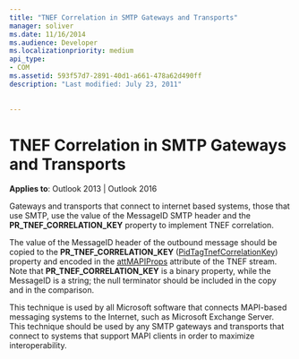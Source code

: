 ```yaml
---
title: "TNEF Correlation in SMTP Gateways and Transports"
manager: soliver
ms.date: 11/16/2014
ms.audience: Developer
ms.localizationpriority: medium
api_type:
- COM
ms.assetid: 593f57d7-2891-40d1-a661-478a62d490ff
description: "Last modified: July 23, 2011"
 
 
---
```


# TNEF Correlation in SMTP Gateways and Transports

  
  
**Applies to**: Outlook 2013 | Outlook 2016 
  
Gateways and transports that connect to internet based systems, those that use SMTP, use the value of the MessageID SMTP header and the **PR_TNEF_CORRELATION_KEY** property to implement TNEF correlation. 
  
The value of the MessageID header of the outbound message should be copied to the **PR_TNEF_CORRELATION_KEY** ([PidTagTnefCorrelationKey](pidtagtnefcorrelationkey-canonical-property.md)) property and encoded in the [attMAPIProps](attmapiprops.md) attribute of the TNEF stream. Note that **PR_TNEF_CORRELATION_KEY** is a binary property, while the MessageID is a string; the null terminator should be included in the copy and in the comparison. 
  
This technique is used by all Microsoft software that connects MAPI-based messaging systems to the Internet, such as Microsoft Exchange Server. This technique should be used by any SMTP gateways and transports that connect to systems that support MAPI clients in order to maximize interoperability.
  


